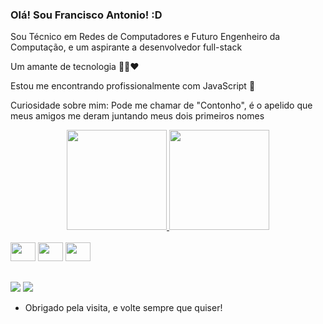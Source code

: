 ### Olá! Sou Francisco Antonio! :D

Sou Técnico em Redes de Computadores e Futuro Engenheiro da Computação, e um aspirante a desenvolvedor full-stack

Um amante de tecnologia 👨‍💻❤

Estou me encontrando profissionalmente com JavaScript 🔗

Curiosidade sobre mim: Pode me chamar de "Contonho", é o apelido que meus amigos me deram juntando meus dois primeiros nomes

<div align="center" dir="auto">
  <a href="https://github.com/fcooantoniops">
  <img height="160em" src="https://github-readme-stats.vercel.app/api?username=fcooantoniops&amp;show_icons=true&amp;theme=dark&amp;include_all_commits=true&amp;count_private=true" style="max-width: 100%;">
  <img height="160em" src="https://github-readme-stats.vercel.app/api/top-langs/?username=fcooantoniops&amp;layout=compact&amp;langs_count=7&amp;theme=dark" style="max-width: 100%;">
</a></div>

<div style="display: inline_block"><br> 
  <img aling="center" height="30" width="40" src="https://cdn.jsdelivr.net/gh/devicons/devicon/icons/html5/html5-plain-wordmark.svg" />
  <img aling="center" height="30" width="40" src="https://cdn.jsdelivr.net/gh/devicons/devicon/icons/css3/css3-plain-wordmark.svg" />
  <img aling="center" height="30" width="40" src="https://cdn.jsdelivr.net/gh/devicons/devicon/icons/javascript/javascript-plain.svg" />

</div>

##

<div>
  <a href="https://www.instagram.com/fcooantonio/" target="_blank"><img src="https://img.shields.io/badge/Instagram-E4405F?style=for-the-badge&logo=instagram&logoColor=white" target="_blank"></a>
  <a href="https://www.linkedin.com/in/francisco-antonio-paiva/" target="_blank"><img src="https://img.shields.io/badge/LinkedIn-0077B5?style=for-the-badge&logo=linkedin&logoColor=white" target="_blank"></a>
</div>

- Obrigado pela visita, e volte sempre que quiser!
